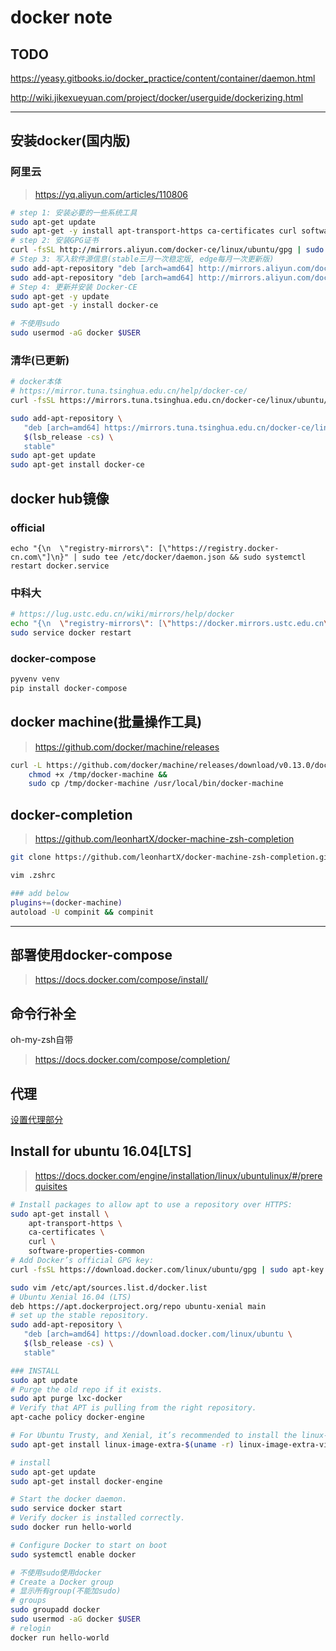 docker note
===========

TODO
----

https://yeasy.gitbooks.io/docker_practice/content/container/daemon.html

http://wiki.jikexueyuan.com/project/docker/userguide/dockerizing.html

---------------------------------------------------------


安装docker(国内版)
----------------

### 阿里云

> https://yq.aliyun.com/articles/110806

``` sh
# step 1: 安装必要的一些系统工具
sudo apt-get update
sudo apt-get -y install apt-transport-https ca-certificates curl software-properties-common
# step 2: 安装GPG证书
curl -fsSL http://mirrors.aliyun.com/docker-ce/linux/ubuntu/gpg | sudo apt-key add -
# Step 3: 写入软件源信息(stable三月一次稳定版, edge每月一次更新版)
sudo add-apt-repository "deb [arch=amd64] http://mirrors.aliyun.com/docker-ce/linux/ubuntu $(lsb_release -cs) stable"
sudo add-apt-repository "deb [arch=amd64] http://mirrors.aliyun.com/docker-ce/linux/ubuntu $(lsb_release -cs) stable edge"
# Step 4: 更新并安装 Docker-CE
sudo apt-get -y update
sudo apt-get -y install docker-ce

# 不使用sudo
sudo usermod -aG docker $USER
```

### 清华(已更新)

``` sh
# docker本体
# https://mirror.tuna.tsinghua.edu.cn/help/docker-ce/
curl -fsSL https://mirrors.tuna.tsinghua.edu.cn/docker-ce/linux/ubuntu/gpg | sudo apt-key add -

sudo add-apt-repository \
   "deb [arch=amd64] https://mirrors.tuna.tsinghua.edu.cn/docker-ce/linux/ubuntu \
   $(lsb_release -cs) \
   stable"
sudo apt-get update
sudo apt-get install docker-ce
```

docker hub镜像
-------------------

### official

``` shell
echo "{\n  \"registry-mirrors\": [\"https://registry.docker-cn.com\"]\n}" | sudo tee /etc/docker/daemon.json && sudo systemctl restart docker.service
```

### 中科大

``` sh
# https://lug.ustc.edu.cn/wiki/mirrors/help/docker
echo "{\n  \"registry-mirrors\": [\"https://docker.mirrors.ustc.edu.cn\"]\n}" | sudo tee /etc/docker/daemon.json
sudo service docker restart
```

### docker-compose

``` sh
pyvenv venv
pip install docker-compose
```

docker machine(批量操作工具)
--------------

> https://github.com/docker/machine/releases

``` sh
curl -L https://github.com/docker/machine/releases/download/v0.13.0/docker-machine-`uname -s`-`uname -m` >/tmp/docker-machine &&
    chmod +x /tmp/docker-machine &&
    sudo cp /tmp/docker-machine /usr/local/bin/docker-machine
```

docker-completion
-----------------

> https://github.com/leonhartX/docker-machine-zsh-completion

``` sh
git clone https://github.com/leonhartX/docker-machine-zsh-completion.git ~/.oh-my-zsh/custom/plugins/docker-machine

vim .zshrc

### add below
plugins+=(docker-machine)
autoload -U compinit && compinit
```

--------------------------------------------------------

部署使用docker-compose
--------------------

> <https://docs.docker.com/compose/install/>

命令行补全
--------

oh-my-zsh自带

> <https://docs.docker.com/compose/completion/>


代理
---

[设置代理部分](https://segmentfault.com/a/1190000006146697)

Install for ubuntu 16.04[LTS]
-------

> <https://docs.docker.com/engine/installation/linux/ubuntulinux/#/prerequisites>

``` bash
# Install packages to allow apt to use a repository over HTTPS:
sudo apt-get install \
    apt-transport-https \
    ca-certificates \
    curl \
    software-properties-common
# Add Docker’s official GPG key:
curl -fsSL https://download.docker.com/linux/ubuntu/gpg | sudo apt-key add -

sudo vim /etc/apt/sources.list.d/docker.list
# Ubuntu Xenial 16.04 (LTS)
deb https://apt.dockerproject.org/repo ubuntu-xenial main
# set up the stable repository.
sudo add-apt-repository \
   "deb [arch=amd64] https://download.docker.com/linux/ubuntu \
   $(lsb_release -cs) \
   stable"

### INSTALL
sudo apt update
# Purge the old repo if it exists.
sudo apt purge lxc-docker
# Verify that APT is pulling from the right repository.
apt-cache policy docker-engine

# For Ubuntu Trusty, and Xenial, it’s recommended to install the linux-image-extra-* kernel packages. The linux-image-extra-* packages allows you use the aufs storage driver.
sudo apt-get install linux-image-extra-$(uname -r) linux-image-extra-virtual

# install
sudo apt-get update
sudo apt-get install docker-engine

# Start the docker daemon.
sudo service docker start
# Verify docker is installed correctly.
sudo docker run hello-world

# Configure Docker to start on boot
sudo systemctl enable docker

# 不使用sudo使用docker
# Create a Docker group
# 显示所有group(不能加sudo)
# groups
sudo groupadd docker
sudo usermod -aG docker $USER
# relogin
docker run hello-world
```
